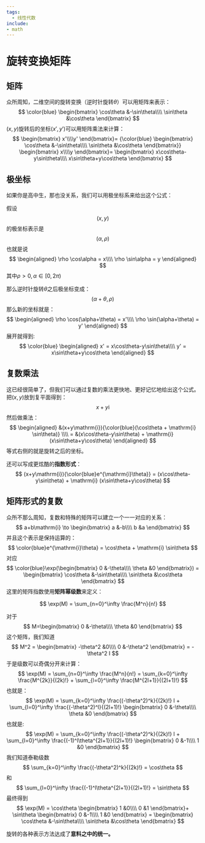```yaml
---
tags:
  - 线性代数
include:
- math
---
```


# 旋转变换矩阵

## 矩阵
众所周知，二维空间的旋转变换（逆时针旋转$\theta$）可以用矩阵来表示：
$$
\color{blue}
\begin{bmatrix}
\cos\theta &-\sin\theta\\\\
\sin\theta &\cos\theta
\end{bmatrix}
$$
$(x,y)$旋转后的坐标$(x',y')$可以用矩阵乘法来计算：
$$
\begin{bmatrix}
x'\\\\y'
\end{bmatrix}=
{\color{blue}
\begin{bmatrix}
\cos\theta &-\sin\theta\\\\
\sin\theta &\cos\theta
\end{bmatrix}}
\begin{bmatrix}
x\\\\y
\end{bmatrix}=
\begin{bmatrix}
x\cos\theta-y\sin\theta\\\\
x\sin\theta+y\cos\theta
\end{bmatrix}
$$

## 极坐标
如果你是高中生，那也没关系，我们可以用极坐标系来给出这个公式：

假设
$$
(x,y)
$$
的极坐标表示是
$$
(\alpha, \rho)
$$
也就是说
$$
\begin{aligned}
\rho \cos\alpha = x\\\\
\rho \sin\alpha = y
\end{aligned}
$$
其中$\rho>0, \alpha\in[0,2\pi)$

那么逆时针旋转$\theta$之后极坐标变成：
$$
(\alpha+\theta, \rho)
$$
那么新的坐标就是：
$$
\begin{aligned}
\rho \cos(\alpha+\theta) = x'\\\\
\rho \sin(\alpha+\theta) = y'
\end{aligned}
$$
展开就得到:
$$
\color{blue}
\begin{aligned}
x' = x\cos\theta-y\sin\theta\\\\
y' = x\sin\theta+y\cos\theta
\end{aligned}
$$

## 复数乘法

这已经很简单了，但我们可以通过复数的乘法更快地、更好记忆地给出这个公式。把$(x,y)$放到复平面得到：
$$
x+y\mathrm{i}
$$
然后做乘法：
$$
\begin{aligned}
&(x+y\mathrm{i}){\color{blue}(\cos\theta + \mathrm{i} \sin\theta)} \\\\
= &(x\cos\theta-y\sin\theta) + \mathrm{i} (x\sin\theta+y\cos\theta)
\end{aligned}
$$
等式右侧的就是旋转之后的坐标。

还可以写成更炫酷的**指数形式**：
$$
(x+y\mathrm{i}){\color{blue}e^{\mathrm{i}\theta}} = (x\cos\theta-y\sin\theta) + \mathrm{i} (x\sin\theta+y\cos\theta)
$$

## 矩阵形式的复数
众所不那么周知，复数和特殊的矩阵可以建立一个一一对应的关系：
$$
a+b\mathrm{i} \to \begin{bmatrix}
a &-b\\\\
b &a
\end{bmatrix}
$$
并且这个表示是保持运算的：
$$
\color{blue}e^{\mathrm{i}\theta} = \cos\theta + \mathrm{i} \sin\theta
$$
对应
$$
\color{blue}\exp(\begin{bmatrix}
0 &-\theta\\\\
\theta &0
\end{bmatrix}) = \begin{bmatrix}
\cos\theta &-\sin\theta\\\\
\sin\theta &\cos\theta
\end{bmatrix}
$$
这里的矩阵指数使用**矩阵幂级数**来定义：

$$
\exp(M) = \sum_{n=0}^\infty \frac{M^n}{n!}
$$

对于
$$
M=\begin{bmatrix}
0 &-\theta\\\\
\theta &0
\end{bmatrix}
$$
这个矩阵，我们知道
$$
M^2 = \begin{bmatrix}
-\theta^2 &0\\\\
0 &-\theta^2
\end{bmatrix} = -\theta^2 I
$$
于是级数可以奇偶分开来计算：
$$
\exp(M) = \sum_{n=0}^\infty \frac{M^n}{n!} = \sum_{k=0}^\infty \frac{M^{2k}}{(2k)!} + \sum_{l=0}^\infty \frac{M^{2l+1}}{(2l+1)!}
$$
也就是：
$$
\exp(M) = \sum_{k=0}^\infty \frac{(-\theta^2)^k}{(2k)!} I + \sum_{l=0}^\infty \frac{(-\theta^2)^l}{(2l+1)!} \begin{bmatrix}
0 &-\theta\\\\
\theta &0
\end{bmatrix}
$$
也就是:
$$
\exp(M) = \sum_{k=0}^\infty \frac{(-\theta^2)^k}{(2k)!} I + \sum_{l=0}^\infty \frac{(-1)^l\theta^{2l+1}}{(2l+1)!} \begin{bmatrix}
0 &-1\\\\
1 &0
\end{bmatrix}
$$
我们知道泰勒级数
$$
\sum_{k=0}^\infty \frac{(-\theta^2)^k}{(2k)!} = \cos\theta
$$
和
$$
\sum_{l=0}^\infty \frac{(-1)^l\theta^{2l+1}}{(2l+1)!} = \sin\theta
$$
最终得到
$$
\exp(M) = \cos\theta \begin{bmatrix}
1 &0\\\\
0 &1
\end{bmatrix}+ \sin\theta \begin{bmatrix}
0 &-1\\\\
1 &0
\end{bmatrix} = \begin{bmatrix}
\cos\theta &-\sin\theta\\\\
\sin\theta &\cos\theta
\end{bmatrix}
$$

旋转的各种表示方法达成了**意料之中的统一。**